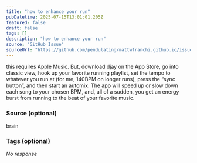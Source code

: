 ```yaml
---
title: "how to enhance your run"
pubDatetime: 2025-07-15T13:01:01.205Z
featured: false
draft: false
tags: []
description: "how to enhance your run"
source: "GitHub Issue"
sourceUrl: "https://github.com/pendulating/mattwfranchi.github.io/issues/7"
---
```


this requires Apple Music. 
But, download djay on the App Store, go into classic view, hook up your favorite running playlist, set the tempo to whatever you run at (for me, 140BPM on longer runs), press the “sync button”, and then start an automix. The app will speed up or slow down each song to your chosen BPM, and, all of a sudden, you get an energy burst from running to the beat of your favorite music. 

### Source (optional)

brain

### Tags (optional)

_No response_